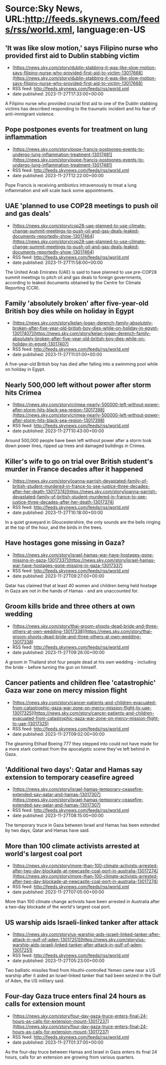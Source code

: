 # Source:Sky News, URL:http://feeds.skynews.com/feeds/rss/world.xml, language:en-US

## 'It was like slow motion,' says Filipino nurse who provided first aid to Dublin stabbing victim
 - [https://news.sky.com/story/dublin-stabbing-it-was-like-slow-motion-says-filipino-nurse-who-provided-first-aid-to-victim-13017668](https://news.sky.com/story/dublin-stabbing-it-was-like-slow-motion-says-filipino-nurse-who-provided-first-aid-to-victim-13017668)
 - RSS feed: http://feeds.skynews.com/feeds/rss/world.xml
 - date published: 2023-11-27T17:33:00+00:00

A Filipino nurse who provided crucial first aid to one of the Dublin stabbing victims has described responding to the traumatic incident and his fear of anti-immigrant violence.

## Pope postpones events for treatment on lung inflammation
 - [https://news.sky.com/story/pope-francis-postpones-events-to-undergo-lung-inflammation-treatment-13017481](https://news.sky.com/story/pope-francis-postpones-events-to-undergo-lung-inflammation-treatment-13017481)
 - RSS feed: http://feeds.skynews.com/feeds/rss/world.xml
 - date published: 2023-11-27T12:22:00+00:00

Pope Francis is receiving antibiotics intravenously to treat a lung inflammation and will scale back some appointments.

## UAE 'planned to use COP28 meetings to push oil and gas deals'
 - [https://news.sky.com/story/cop28-uae-planned-to-use-climate-change-summit-meetings-to-push-oil-and-gas-deals-leaked-documents-reportedly-show-13017464](https://news.sky.com/story/cop28-uae-planned-to-use-climate-change-summit-meetings-to-push-oil-and-gas-deals-leaked-documents-reportedly-show-13017464)
 - RSS feed: http://feeds.skynews.com/feeds/rss/world.xml
 - date published: 2023-11-27T11:58:00+00:00

The United Arab Emirates (UAE) is said to have planned to use pre-COP28 summit meetings to pitch oil and gas deals to foreign governments, according to leaked documents obtained by the Centre for Climate Reporting (CCR).

## Family 'absolutely broken' after five-year-old British boy dies while on holiday in Egypt
 - [https://news.sky.com/story/kelan-logan-derench-family-absolutely-broken-after-five-year-old-british-boy-dies-while-on-holiday-in-egypt-13017407](https://news.sky.com/story/kelan-logan-derench-family-absolutely-broken-after-five-year-old-british-boy-dies-while-on-holiday-in-egypt-13017407)
 - RSS feed: http://feeds.skynews.com/feeds/rss/world.xml
 - date published: 2023-11-27T11:01:00+00:00

A five-year-old British boy has died after falling into a swimming pool while on holiday in Egypt.

## Nearly 500,000 left without power after storm hits Crimea
 - [https://news.sky.com/story/crimea-nearly-500000-left-without-power-after-storm-hits-black-sea-region-13017398](https://news.sky.com/story/crimea-nearly-500000-left-without-power-after-storm-hits-black-sea-region-13017398)
 - RSS feed: http://feeds.skynews.com/feeds/rss/world.xml
 - date published: 2023-11-27T10:43:00+00:00

Around 500,000 people have been left without power after a storm took down power lines, ripped up trees and damaged buildings in Crimea.

## Killer's wife to go on trial over British student's murder in France decades after it happened
 - [https://news.sky.com/story/joanna-parrish-devastated-family-of-british-student-murdered-in-france-to-see-justice-three-decades-after-her-death-13017374](https://news.sky.com/story/joanna-parrish-devastated-family-of-british-student-murdered-in-france-to-see-justice-three-decades-after-her-death-13017374)
 - RSS feed: http://feeds.skynews.com/feeds/rss/world.xml
 - date published: 2023-11-27T10:18:00+00:00

In a quiet graveyard in Gloucestershire, the only sounds are the bells ringing at the top of the hour, and the birds in the trees.

## Have hostages gone missing in Gaza?
 - [https://news.sky.com/story/israel-hamas-war-have-hostages-gone-missing-in-gaza-13017337](https://news.sky.com/story/israel-hamas-war-have-hostages-gone-missing-in-gaza-13017337)
 - RSS feed: http://feeds.skynews.com/feeds/rss/world.xml
 - date published: 2023-11-27T09:27:00+00:00

Qatar has claimed that at least 40 women and children being held hostage in Gaza are not in the hands of Hamas - and are unaccounted for.

## Groom kills bride and three others at own wedding
 - [https://news.sky.com/story/thai-groom-shoots-dead-bride-and-three-others-at-own-wedding-13017338](https://news.sky.com/story/thai-groom-shoots-dead-bride-and-three-others-at-own-wedding-13017338)
 - RSS feed: http://feeds.skynews.com/feeds/rss/world.xml
 - date published: 2023-11-27T09:26:00+00:00

A groom in Thailand shot four people dead at his own wedding - including the bride - before turning the gun on himself.&#160;

## Cancer patients and children flee 'catastrophic' Gaza war zone on mercy mission flight
 - [https://news.sky.com/story/cancer-patients-and-children-evacuated-from-catastrophic-gaza-war-zone-on-mercy-mission-flight-to-uae-13017325](https://news.sky.com/story/cancer-patients-and-children-evacuated-from-catastrophic-gaza-war-zone-on-mercy-mission-flight-to-uae-13017325)
 - RSS feed: http://feeds.skynews.com/feeds/rss/world.xml
 - date published: 2023-11-27T09:02:00+00:00

The gleaming Etihad Boeing 777 they stepped into could not have made for a more stark contrast from the apocalyptic scene they've left behind in Gaza.

## 'Additional two days': Qatar and Hamas say extension to temporary ceasefire agreed
 - [https://news.sky.com/story/israel-hamas-temporary-ceasefire-extended-say-qatar-and-hamas-13017307](https://news.sky.com/story/israel-hamas-temporary-ceasefire-extended-say-qatar-and-hamas-13017307)
 - RSS feed: http://feeds.skynews.com/feeds/rss/world.xml
 - date published: 2023-11-27T08:15:00+00:00

The temporary truce in Gaza between Israel and Hamas has been extended by two days, Qatar and Hamas have said.

## More than 100 climate activists arrested at world's largest coal port
 - [https://news.sky.com/story/more-than-100-climate-activists-arrested-after-two-day-blockade-at-newcastle-coal-port-in-australia-13017274](https://news.sky.com/story/more-than-100-climate-activists-arrested-after-two-day-blockade-at-newcastle-coal-port-in-australia-13017274)
 - RSS feed: http://feeds.skynews.com/feeds/rss/world.xml
 - date published: 2023-11-27T07:05:00+00:00

More than 100 climate change activists have been arrested in Australia after a two-day blockade of the world's largest coal port.

## US warship aids Israeli-linked tanker after attack
 - [https://news.sky.com/story/us-warship-aids-israeli-linked-tanker-after-attack-in-gulf-of-aden-13017251](https://news.sky.com/story/us-warship-aids-israeli-linked-tanker-after-attack-in-gulf-of-aden-13017251)
 - RSS feed: http://feeds.skynews.com/feeds/rss/world.xml
 - date published: 2023-11-27T05:23:00+00:00

Two ballistic missiles fired from Houthi-controlled Yemen came near a US warship after it aided an Israel-linked tanker that had been seized in the Gulf of Aden, the US military said.

## Four-day Gaza truce enters final 24 hours as calls for extension mount
 - [https://news.sky.com/story/four-day-gaza-truce-enters-final-24-hours-as-calls-for-extension-mount-13017237](https://news.sky.com/story/four-day-gaza-truce-enters-final-24-hours-as-calls-for-extension-mount-13017237)
 - RSS feed: http://feeds.skynews.com/feeds/rss/world.xml
 - date published: 2023-11-27T01:37:00+00:00

As the four-day truce between Hamas and Israel in Gaza enters its final 24 hours, calls for an extension are growing from various quarters.

